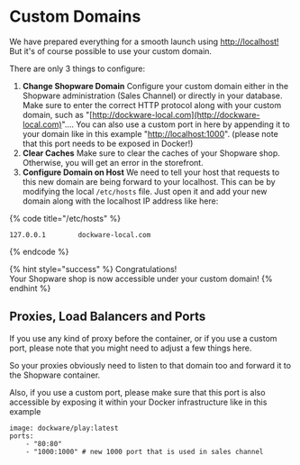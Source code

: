 # Custom Domains

We have prepared everything for a smooth launch using [http://localhost!](http://localhost!)\
But it's of course possible to use your custom domain.

There are only 3 things to configure:

1. **Change Shopware Domain** Configure your custom domain either in the Shopware administration (Sales Channel) or directly in your database. Make sure to enter the correct HTTP protocol along with your custom domain, such as "[http://dockware-local.com](http://dockware-local.com)".... You can also use a custom port in here by appending it to your domain like in this example "[http://localhost:1000](http://localhost:1000)". (please note that this port needs to be exposed in Docker!) 
2. **Clear Caches** Make sure to clear the caches of your Shopware shop. Otherwise, you will get an error in the storefront. 
3. **Configure Domain on Host** We need to tell your host that requests to this new domain are being forward to your localhost. This can be by modifying the local `/etc/hosts` file. Just open it and add your new domain along with the localhost IP address like here:

{% code title="/etc/hosts" %}
```
127.0.0.1        dockware-local.com
```
{% endcode %}

{% hint style="success" %}
Congratulations!\
Your Shopware shop is now accessible under your custom domain!
{% endhint %}

## Proxies, Load Balancers and Ports

If you use any kind of proxy before the container, or if you use a custom port, please note that you might need to adjust a few things here.

So your proxies obviously need to listen to that domain too and forward it to the Shopware container.

Also, if you use a custom port, please make sure that this port is also accessible by exposing it within your Docker infrastructure like in this example

```
image: dockware/play:latest
ports:
    - "80:80"
    - "1000:1000" # new 1000 port that is used in sales channel
```
